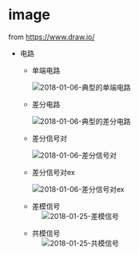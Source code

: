 # image
from https://www.draw.io/    
* 电路    
  * 单端电路   

    ![2018-01-06-典型的单端电路](./2018-01-06-典型的单端电路.png)

  * 差分电路   

    ![2018-01-06-典型的差分电路](./2018-01-06-典型的差分电路.png)

  * 差分信号对   

    ![2018-01-06-差分信号对](./2018-01-06-差分信号对.png)

  * 差分信号对ex  

    ![2018-01-06-差分信号对ex](./2018-01-06-差分信号对ex.png)

  * 差模信号   
 
    ![2018-01-25-差模信号](./2018-01-25-差模信号.png)

  * 共模信号   
 
    ![2018-01-25-共模信号](./2018-01-25-共模信号.png)
